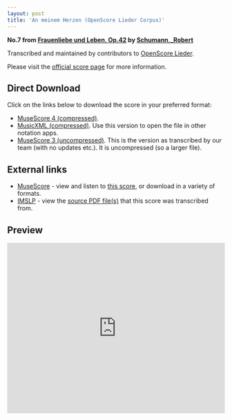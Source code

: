 ```yaml
---
layout: post
title: 'An meinem Herzen (OpenScore Lieder Corpus)'
---
```


__No.7 from [Frauenliebe und Leben, Op.42](https://fourscoreandmore.org/OpenScore/Schumann%2C_Robert/Frauenliebe_und_Leben%2C_Op.42/) by [Schumann,_Robert](https://fourscoreandmore.org/OpenScore/Schumann%2C_Robert)__

Transcribed and maintained by contributors to [OpenScore Lieder].

Please visit the [official score page] for more information.

[official score page]: https://musescore.com/openscore-lieder-corpus/scores/4978496
[OpenScore Lieder]: https://musescore.com/openscore-lieder-corpus

## Direct Download

Click on the links below to download the score in your preferred format:
- [MuseScore 4 (compressed)](https://fourscoreandmore.org/OpenScore/Schumann%2C_Robert/Frauenliebe_und_Leben%2C_Op.42/7_An_meinem_Herzen.mscz).
- [MusicXML (compressed)](https://fourscoreandmore.org/OpenScore/Schumann%2C_Robert/Frauenliebe_und_Leben%2C_Op.42/7_An_meinem_Herzen.mxl). Use this version to open the file in other notation apps.
- [MuseScore 3 (uncompressed)](https://raw.githubusercontent.com/OpenScore/Lieder/refs/heads/main/scores/Schumann%2C_Robert/Frauenliebe_und_Leben%2C_Op.42/7_An_meinem_Herzen/lc4978496.mscx). This is the version as transcribed by our team (with no updates etc.). It is uncompressed (so a larger file).

## External links

- [MuseScore] - view and listen to [this score][MuseScore], or download in a variety of formats.
- [IMSLP] - view the [source PDF file(s)][IMSLP] that this score was transcribed from.

[MuseScore]: https://musescore.com/score/4978496
[IMSLP]: https://imslp.org/wiki/Special:ReverseLookup/51733

## Preview

<iframe width="100%" height="394" src="https://musescore.com/openscore-lieder-corpus/scores/4978496/embed" frameborder="0" allowfullscreen allow="autoplay; fullscreen"></iframe>
